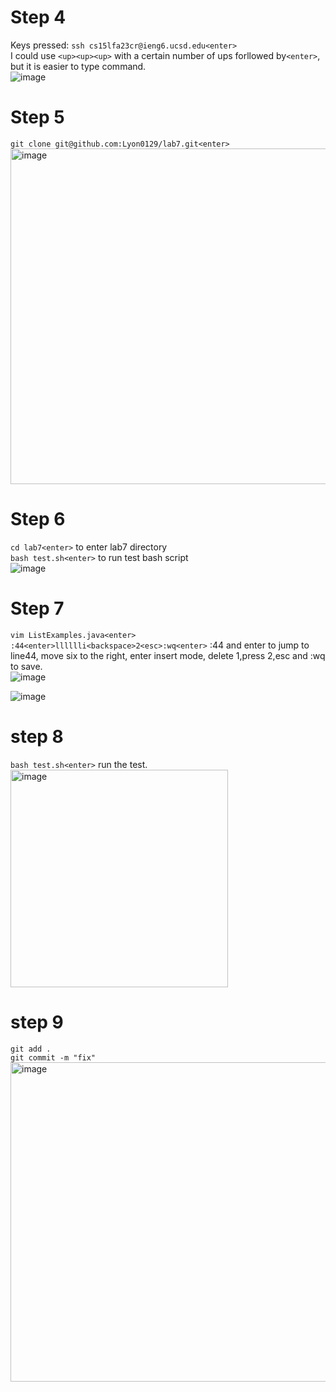 
# Step 4
Keys pressed: ```ssh cs15lfa23cr@ieng6.ucsd.edu<enter>```  
I could use ```<up><up><up>``` with a certain number of ups forllowed by```<enter>```, but it is easier to type command.  
![image](https://github.com/Lyon0129/cse15l-lab-reports/assets/130290363/a730bb27-2fce-4850-8a70-8f4a4f1646b1)

# Step 5
```git clone git@github.com:Lyon0129/lab7.git<enter> ```  
<img width="537" alt="image" src="https://github.com/Lyon0129/cse15l-lab-reports/assets/130290363/156220f7-9c0f-4da4-ba04-7fd1afcfd22c">


# Step 6
```cd lab7<enter>``` to enter lab7 directory  
```bash test.sh<enter>``` to run test bash script  
![image](https://github.com/Lyon0129/cse15l-lab-reports/assets/130290363/ac9fc006-40b5-4623-a093-520c768637eb)

# Step 7
```vim ListExamples.java<enter>```  
```:44<enter>lllllli<backspace>2<esc>:wq<enter>```  :44 and enter to jump to line44, move six to the right, enter insert mode, delete 1,press 2,esc and :wq to save.  
![image](https://github.com/Lyon0129/cse15l-lab-reports/assets/130290363/281b8563-6ec5-4af1-b9ae-ea7a556de1a2)

![image](https://github.com/Lyon0129/cse15l-lab-reports/assets/130290363/682c37d2-23c9-4684-a8f7-ac047f06e707)

# step 8  
```bash test.sh<enter>```  run the test.  
<img width="348" alt="image" src="https://github.com/Lyon0129/cse15l-lab-reports/assets/130290363/a7d36200-864a-4a16-9fca-fb2ecf542ff2">

# step 9
```git add .```  
```git commit -m "fix"```  
<img width="511" alt="image" src="https://github.com/Lyon0129/cse15l-lab-reports/assets/130290363/e5502446-8409-43d8-b5c2-a2bd8ac7ffb1">



